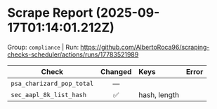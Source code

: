 # Scrape Report (2025-09-17T01:14:01.212Z)

Group: `compliance`  |  Run: https://github.com/AlbertoRoca96/scraping-checks-scheduler/actions/runs/17783521989

| Check | Changed | Keys | Error |
|---|:---:|:--|:--|
| `psa_charizard_pop_total` | — |  |  |
| `sec_aapl_8k_list_hash` | ✅ | hash, length |  |
